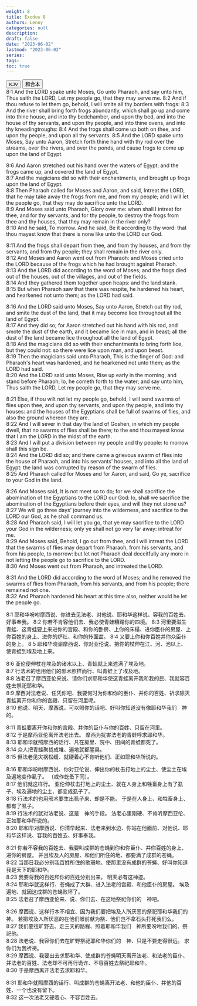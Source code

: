 ```yaml
---
weight: 8
title: Exodus 8
authors: Lenny
categories: null
description: 
draft: false
date: "2023-06-02"
lastmod: "2023-06-02"
series: 
tags: 
toc: true
---
```


<!--more-->

<!-- Tab links -->
<div class="tab">
  <button class="tablinks active" onclick="tablabel(event, 'english')">KJV</button>
  <button class="tablinks" onclick="tablabel(event, 'chinese')">和合本</button>
  
</div>

<!-- Tab content -->
<div id="english" class="tabcontent" style="display:block">
8:1 And the LORD spake unto Moses, Go unto Pharaoh, and say unto him, Thus saith the LORD, Let my people go, that they may serve me.  
8:2 And if thou refuse to let them go, behold, I will smite all thy borders with frogs:  
8:3 And the river shall bring forth frogs abundantly, which shall go up and come into thine house, and into thy bedchamber, and upon thy bed, and into the house of thy servants, and upon thy people, and into thine ovens, and into thy kneadingtroughs:  
8:4 And the frogs shall come up both on thee, and upon thy people, and upon all thy servants.  
8:5 And the LORD spake unto Moses, Say unto Aaron, Stretch forth thine hand with thy rod over the streams, over the rivers, and over the ponds, and cause frogs to come up upon the land of Egypt.  

8:6 And Aaron stretched out his hand over the waters of Egypt; and the frogs came up, and covered the land of Egypt.  
8:7 And the magicians did so with their enchantments, and brought up frogs upon the land of Egypt.  
8:8 Then Pharaoh called for Moses and Aaron, and said, Intreat the LORD, that he may take away the frogs from me, and from my people; and I will let the people go, that they may do sacrifice unto the LORD.  
8:9 And Moses said unto Pharaoh, Glory over me: when shall I intreat for thee, and for thy servants, and for thy people, to destroy the frogs from thee and thy houses, that they may remain in the river only?  
8:10 And he said, To morrow. And he said, Be it according to thy word: that thou mayest know that there is none like unto the LORD our God.  

8:11 And the frogs shall depart from thee, and from thy houses, and from thy servants, and from thy people; they shall remain in the river only.  
8:12 And Moses and Aaron went out from Pharaoh: and Moses cried unto the LORD because of the frogs which he had brought against Pharaoh.  
8:13 And the LORD did according to the word of Moses; and the frogs died out of the houses, out of the villages, and out of the fields.  
8:14 And they gathered them together upon heaps: and the land stank.  
8:15 But when Pharaoh saw that there was respite, he hardened his heart, and hearkened not unto them; as the LORD had said.  

8:16 And the LORD said unto Moses, Say unto Aaron, Stretch out thy rod, and smite the dust of the land, that it may become lice throughout all the land of Egypt.  
8:17 And they did so; for Aaron stretched out his hand with his rod, and smote the dust of the earth, and it became lice in man, and in beast; all the dust of the land became lice throughout all the land of Egypt.  
8:18 And the magicians did so with their enchantments to bring forth lice, but they could not: so there were lice upon man, and upon beast.  
8:19 Then the magicians said unto Pharaoh, This is the finger of God: and Pharaoh's heart was hardened, and he hearkened not unto them; as the LORD had said.  
8:20 And the LORD said unto Moses, Rise up early in the morning, and stand before Pharaoh; lo, he cometh forth to the water; and say unto him, Thus saith the LORD, Let my people go, that they may serve me.  

8:21 Else, if thou wilt not let my people go, behold, I will send swarms of flies upon thee, and upon thy servants, and upon thy people, and into thy houses: and the houses of the Egyptians shall be full of swarms of flies, and also the ground whereon they are.  
8:22 And I will sever in that day the land of Goshen, in which my people dwell, that no swarms of flies shall be there; to the end thou mayest know that I am the LORD in the midst of the earth.  
8:23 And I will put a division between my people and thy people: to morrow shall this sign be.  
8:24 And the LORD did so; and there came a grievous swarm of flies into the house of Pharaoh, and into his servants' houses, and into all the land of Egypt: the land was corrupted by reason of the swarm of flies.  
8:25 And Pharaoh called for Moses and for Aaron, and said, Go ye, sacrifice to your God in the land.  

8:26 And Moses said, It is not meet so to do; for we shall sacrifice the abomination of the Egyptians to the LORD our God: lo, shall we sacrifice the abomination of the Egyptians before their eyes, and will they not stone us?  
8:27 We will go three days' journey into the wilderness, and sacrifice to the LORD our God, as he shall command us.  
8:28 And Pharaoh said, I will let you go, that ye may sacrifice to the LORD your God in the wilderness; only ye shall not go very far away: intreat for me.  
8:29 And Moses said, Behold, I go out from thee, and I will intreat the LORD that the swarms of flies may depart from Pharaoh, from his servants, and from his people, to morrow: but let not Pharaoh deal deceitfully any more in not letting the people go to sacrifice to the LORD.  
8:30 And Moses went out from Pharaoh, and intreated the LORD.  

8:31 And the LORD did according to the word of Moses; and he removed the swarms of flies from Pharaoh, from his servants, and from his people; there remained not one.  
8:32 And Pharaoh hardened his heart at this time also, neither would he let the people go.  
</div>


<div id="chinese" class="tabcontent">
8:1 耶和华吩咐摩西说、你进去见法老、对他说、耶和华这样说、容我的百姓去、好事奉我。  
8:2 你若不肯容他们去、我必使青蛙糟蹋你的四境。  
8:3 河里要滋生青蛙、这青蛙要上来进你的宫殿、和你的卧房、上你的床榻、进你臣仆的房屋、上你百姓的身上、进你的炉灶、和你的抟面盆。  
8:4 又要上你和你百姓并你众臣仆的身上。  
8:5 耶和华晓谕摩西说、你对亚伦说、把你的杖伸在江、河、池以上、使青蛙到埃及地上来。  

8:6 亚伦便伸杖在埃及的诸水以上、青蛙就上来遮满了埃及地。  
8:7 行法术的也用他们的邪术照样而行、叫青蛙上了埃及地。  
8:8 法老召了摩西亚伦来说、请你们求耶和华使这青蛙离开我和我的民、我就容百姓去祭祀耶和华。  
8:9 摩西对法老说、任凭你吧、我要何时为你和你的臣仆、并你的百姓、祈求除灭青蛙离开你和你的宫殿、只留在河里呢。  
8:10 他说、明天、摩西说、可以照你的话吧、好叫你知道没有像耶和华我们　神的。  

8:11 青蛙要离开你和你的宫殿、并你的臣仆与你的百姓、只留在河里。  
8:12 于是摩西亚伦离开法老出去。  摩西为扰害法老的青蛙呼求耶和华。  
8:13 耶和华就照摩西的话行、凡在房里、院中、田间的青蛙都死了。  
8:14 众人把青蛙聚拢成堆、遍地就都腥臭。  
8:15 但法老见灾祸松缓、就硬着心不肯听他们、正如耶和华所说的。  

8:16 耶和华吩咐摩西说、你对亚伦说、伸出你的杖击打地上的尘土、使尘土在埃及遍地变作虱子。  〔或作虼蚤下同〕。  
8:17 他们就这样行。  亚伦伸杖击打地上的尘土、就在人身上和牲畜身上有了虱子、埃及遍地的尘土、都变成虱子了。  
8:18 行法术的也用邪术要生出虱子来、却是不能。  于是在人身上、和牲畜身上、都有了虱子。  
8:19 行法术的就对法老说、这是　神的手段。  法老心里刚硬、不肯听摩西亚伦、正如耶和华所说的。  
8:20 耶和华对摩西说、你清早起来、法老来到水边、你站在他面前、对他说、耶和华这样说、容我的百姓去、好事奉我。  

8:21 你若不容我的百姓去、我要叫成群的苍蝇到你和你臣仆、并你百姓的身上、进你的房屋。  并且埃及人的房屋、和他们所住的地、都要满了成群的苍蝇。  
8:22 当那日我必分别我百姓所住的歌珊地、使那里没有成群的苍蝇、好叫你知道我是天下的耶和华。  
8:23 我要将我的百姓和你的百姓分别出来。  明天必有这神迹。  
8:24 耶和华就这样行、苍蝇成了大群、进入法老的宫殿、和他臣仆的房屋。  埃及遍地、就因这成群的苍蝇败坏了。  
8:25 法老召了摩西亚伦来、说、你们去、在这地祭祀你们的　神吧。  

8:26 摩西说、这样行本不相宜、因为我们要把埃及人所厌恶的祭祀耶和华我们的　神。  若把埃及人所厌恶的在他们眼前献为祭、他们岂不拿石头打死我们么。  
8:27 我们要往旷野去、走三天的路程、照着耶和华我们　神所要吩咐我们的、祭祀他。  
8:28 法老说、我容你们去在旷野祭祀耶和华你们的　神、只是不要走得很远。  求你们为我祈祷。  
8:29 摩西说、我要出去求耶和华、使成群的苍蝇明天离开法老、和法老的臣仆、并法老的百姓、法老却不可再行诡诈、不容百姓去祭祀耶和华。  
8:30 于是摩西离开法老去求耶和华。  

8:31 耶和华就照摩西的话行、叫成群的苍蝇离开法老、和他的臣仆、并他的百姓、一个也没有留下。  
8:32 这一次法老又硬着心、不容百姓去。  

</div>


